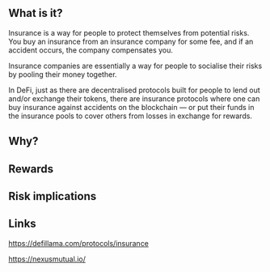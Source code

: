 ## What is it?

Insurance is a way for people to protect themselves from
potential risks. You buy an insurance from an insurance
company for some fee, and if an accident occurs, the
company compensates you.

Insurance companies are essentially a way for people to
socialise their risks by pooling their money together.

In DeFi, just as there are decentralised protocols built
for people to lend out and/or exchange their tokens, there
are insurance protocols where one can buy insurance against
accidents on the blockchain — or put their funds in the
insurance pools to cover others from losses in exchange for
rewards.

## Why?




## Rewards




## Risk implications





## Links

https://defillama.com/protocols/insurance

https://nexusmutual.io/

